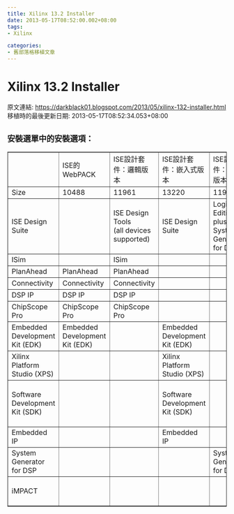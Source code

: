 ```yaml
---
title: Xilinx 13.2 Installer
date: 2013-05-17T08:52:00.002+08:00
tags: 
- Xilinx

categories:
- 舊部落格移植文章
---
```


# Xilinx 13.2 Installer

原文連結: https://darkblack01.blogspot.com/2013/05/xilinx-132-installer.html
移植時的最後更新日期: 2013-05-17T08:52:34.053+08:00

<h2><span style="font-size: large;">安裝選單中的安裝選項： </span></h2><table border="1" cellpadding="0" cellspacing="0"> <colgroup> <col></col> <col></col> <col></col> <col></col> <col></col> <col></col> </colgroup><tbody><tr>  <td>　</td>  <td>ISE的 WebPACK</td>  <td>ISE設計套件：邏輯版本</td>  <td>ISE設計套件：嵌入式版本</td>  <td>ISE設計套件：DSP版本</td>  <td>ISE設計套件：系統版本</td>  <td>軟件開發工具包：獨立安裝</td>  <td>實驗工具：獨立安裝</td> </tr><tr>  <td>Size</td>  <td>10488</td>  <td>11961</td>  <td>13220</td>  <td>11961</td>  <td>13220</td>  <td>3329</td>  <td>3416</td> </tr><tr>  <td>ISE Design Suite</td>  <td>　</td>  <td>ISE Design Tools<br />(all devices supported)</td>  <td>ISE Design Suite</td>  <td>Logic Edition plus <br />System Generator for DSP</td>  <td>Logic Edition</td>  <td>　</td>  <td>　</td> </tr><tr>  <td>ISim</td>  <td>　</td>  <td>ISim</td>  <td>　</td>  <td>　</td>  <td>　</td>  <td>　</td>  <td>　</td> </tr><tr>  <td>PlanAhead</td>  <td>PlanAhead</td>  <td>PlanAhead</td>  <td>　</td>  <td>　</td>  <td>　</td>  <td>　</td>  <td>　</td> </tr><tr>  <td>Connectivity</td>  <td>Connectivity</td>  <td>Connectivity</td>  <td>　</td>  <td>　</td>  <td>　</td>  <td>　</td>  <td>　</td> </tr><tr>  <td>DSP IP</td>  <td>DSP IP</td>  <td>DSP IP</td>  <td>　</td>  <td>　</td>  <td>　</td>  <td>　</td>  <td>　</td> </tr><tr>  <td>ChipScope Pro</td>  <td>ChipScope Pro</td>  <td>ChipScope Pro</td>  <td>　</td>  <td>　</td>  <td>　</td>  <td>　</td>  <td>ChipScope Pro</td> </tr><tr>  <td>Embedded Development Kit (EDK)</td>  <td>Embedded Development Kit (EDK)</td>  <td>　</td>  <td>Embedded Development Kit (EDK)</td>  <td>　</td>  <td>Embedded Development Kit (EDK)</td>  <td>　</td>  <td>　</td> </tr><tr>  <td>Xilinx Platform Studio (XPS)</td>  <td>　</td>  <td>　</td>  <td>Xilinx Platform Studio (XPS)</td>  <td>　</td>  <td>　</td>  <td>　</td>  <td>　</td> </tr><tr>  <td>Software Development Kit (SDK)</td>  <td>　</td>  <td>　</td>  <td>Software Development Kit (SDK)</td>  <td>　</td>  <td>　</td>  <td>Eclipse-based Xilinx <br />Software Development Kit (SDK)</td>  <td>　</td> </tr><tr>  <td>Embedded IP</td>  <td>　</td>  <td>　</td>  <td>Embedded IP</td>  <td>　</td>  <td>　</td>  <td>　</td>  <td>　</td> </tr><tr>  <td>System Generator for DSP</td>  <td>　</td>  <td>　</td>  <td>　</td>  <td>System Generator for DSP</td>  <td>System Generator for DSP</td>  <td>　</td>  <td>　</td> </tr><tr>  <td>iMPACT</td>  <td>　</td>  <td>　</td>  <td>　</td>  <td></td>  <td>　</td>  <td>　</td>  <td>iMPACT<br />device configuration</td> </tr></tbody></table><br />
